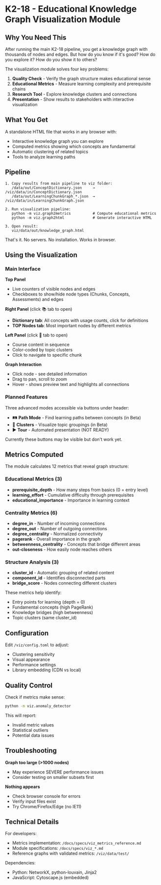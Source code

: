 # K2-18 - Educational Knowledge Graph Visualization Module

## Why You Need This

After running the main K2-18 pipeline, you get a knowledge graph with thousands of nodes and edges. But how do you know if it's good? How do you explore it? How do you show it to others?

The visualization module solves four key problems:

1. **Quality Check** - Verify the graph structure makes educational sense
2. **Educational Metrics** - Measure learning complexity and prerequisite chains  
3. **Research Tool** - Explore knowledge clusters and connections
4. **Presentation** - Show results to stakeholders with interactive visualization

## What You Get

A standalone HTML file that works in any browser with:
- Interactive knowledge graph you can explore
- Computed metrics showing which concepts are fundamental
- Automatic clustering of related topics
- Tools to analyze learning paths

## Pipeline

```
1. Copy results from main pipeline to viz folder:
   /data/out/ConceptDictionary.json     → /viz/data/in/ConceptDictionary.json
   /data/out/LearningChunkGraph_*.json  → /viz/data/in/LearningChunkGraph.json

2. Run visualization pipeline:
   python -m viz.graph2metrics          # Compute educational metrics
   python -m viz.graph2html             # Generate interactive HTML

3. Open result:
   viz/data/out/knowledge_graph.html
```

That's it. No servers. No installation. Works in browser.

## Using the Visualization

### Main Interface

**Top Panel**
- Live counters of visible nodes and edges
- Checkboxes to show/hide node types (Chunks, Concepts, Assessments) and edges

**Right Panel** (click 📚 tab to open)
- **Dictionary tab**: All concepts with usage counts, click for definitions
- **TOP Nodes tab**: Most important nodes by different metrics

**Left Panel** (click 📖 tab to open)
- Course content in sequence
- Color-coded by topic clusters
- Click to navigate to specific chunk

**Graph Interaction**
- Click node - see detailed information
- Drag to pan, scroll to zoom
- Hover - shows preview text and highlights all connections

### Planned Features

Three advanced modes accessible via buttons under header:
- 🛤️ **Path Mode** - Find learning paths between concepts (in Beta)
- 🎨 **Clusters** - Visualize topic groupings (in Beta)
- ▶️ **Tour** - Automated presentation (NOT READY)

Currently these buttons may be visible but don't work yet.

## Metrics Computed

The module calculates 12 metrics that reveal graph structure:

### Educational Metrics (3)
- **prerequisite_depth** - How many steps from basics (0 = entry level)
- **learning_effort** - Cumulative difficulty through prerequisites
- **educational_importance** - Importance in learning context

### Centrality Metrics (6)
- **degree_in** - Number of incoming connections
- **degree_out** - Number of outgoing connections
- **degree_centrality** - Normalized connectivity
- **pagerank** - Overall importance in the graph
- **betweenness_centrality** - Concepts that bridge different areas
- **out-closeness** - How easily node reaches others

### Structure Analysis (3)
- **cluster_id** - Automatic grouping of related content
- **component_id** - Identifies disconnected parts
- **bridge_score** - Nodes connecting different clusters

These metrics help identify:
- Entry points for learning (depth = 0)
- Fundamental concepts (high PageRank)
- Knowledge bridges (high betweenness)
- Topic clusters (same cluster_id)

## Configuration

Edit `/viz/config.toml` to adjust:
- Clustering sensitivity
- Visual appearance
- Performance settings
- Library embedding (CDN vs local)

## Quality Control

Check if metrics make sense:
```bash
python -m viz.anomaly_detector
```

This will report:
- Invalid metric values
- Statistical outliers
- Potential data issues

## Troubleshooting

**Graph too large (>1000 nodes)**
- May experience SEVERE performance issues
- Consider testing on smaller subsets first

**Nothing appears**
- Check browser console for errors
- Verify input files exist
- Try Chrome/Firefox/Edge (no IE11)

## Technical Details

For developers:
- Metrics implementation: `/docs/specs/viz_metrics_reference.md`
- Module specifications: `/docs/specs/viz_*.md`
- Reference graphs with validated metrics: `/viz/data/test/`

Dependencies:
- Python: NetworkX, python-louvain, Jinja2
- JavaScript: Cytoscape.js (embedded)
